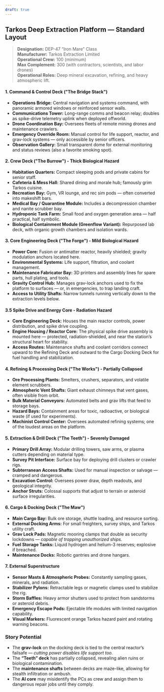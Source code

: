 ```yaml
---
draft: true
---
```


## **Tarkos Deep Extraction Platform — Standard Layout**

> **Designation:** DEP-47 “Iron Mare” Class  
> **Manufacturer:** Tarkos Extraction Limited  
> **Operational Crew:** 100 (minimum)  
> **Max Complement:** 300 (with contractors, scientists, and labor drones)  
> **Operational Roles:** Deep mineral excavation, refining, and heavy atmospheric lift.

#### **1. Command & Control Deck ("The Bridge Stack")**
- **Operations Bridge:** Central navigation and systems command, with panoramic armored windows or reinforced sensor walls.
- **Communications Tower:** Long-range comms and beacon relay; doubles as spike-drive telemetry uplink when deployed offworld.
- **Drone Coordination Bay:** Oversees fleets of remote mining drones and maintenance crawlers.
- **Emergency Override Room:** Manual control for life support, reactor, and grav-lock systems — only accessible by senior officers.
- **Observation Gallery:** Small transparent dome for external monitoring and status reviews (also a favorite smoking spot).
#### **2. Crew Deck ("The Burrow")** - Thick Biological Hazard
- **Habitation Quarters:** Compact sleeping pods and private cabins for senior staff.
- **Cafeteria & Mess Hall:** Shared dining and morale hub; famously grim Tarkos cuisine.
- **Recreation Bay:** Gym, VR lounge, and rec sim pods — often converted into makeshift bars.
- **Medical Bay / Quarantine Module:** Includes a decompression chamber and nanite scrubber bay.
- **Hydroponic Tank Farm:** Small food and oxygen generation area — half practical, half symbolic.
- **Biological Containment Module (Greenflow Variant):** Repurposed lab deck, with organic growth chambers and isolation wards.
#### **3. Core Engineering Deck ("The Forge")** - Mild Biological Hazard
- **Power Core:** Fusion or antimatter reactor, heavily shielded; gravity modulation anchors located here.
- **Environmental Systems:** Life support, filtration, and coolant management.
- **Maintenance Fabricator Bay:** 3D printers and assembly lines for spare parts, hull plating, and tools.
- **Gravity Control Hub:** Manages grav-lock anchors used to fix the platform to surfaces — or, in emergencies, to trap landing craft.
- **Access to Utility Shafts:** Narrow tunnels running vertically down to the extraction levels below.
#### **3.5 Spike Drive and Energy Core** - Radiation Hazard
- **Core Engineering Deck:** Houses the main reactor controls, power distribution, and spike drive coupling.
- **Engine Housing / Reactor Core:** The physical spike drive assembly is mounted here — protected, radiation-shielded, and near the station’s structural heart for stability.
- **Access Routes:** Maintenance shafts and coolant corridors connect upward to the Refining Deck and outward to the Cargo Docking Deck for fuel handling and stabilization.
#### **4. Refining & Processing Deck ("The Works")** - Partially Collapsed
- **Ore Processing Plants:** Smelters, crushers, separators, and volatile element scrubbers.
- **Atmospheric Vent Shafts:** Giant exhaust chimneys that vent gases, often visible from orbit.
- **Bulk Material Conveyors:** Automated belts and grav lifts that feed to storage bays.
- **Hazard Bays:** Containment areas for toxic, radioactive, or biological waste (if used for experiments).
- **Machinist Control Center:** Oversees automated refining systems; one of the loudest areas on the platform.
#### **5. Extraction & Drill Deck ("The Teeth")** - Severely Damaged
- **Primary Drill Array:** Modular drilling towers, saw arms, or plasma cutters depending on material type.
- **Survey Pit Interface:** Surface bay for deploying drill clusters or crawler rigs.
- **Subterranean Access Shafts:** Used for manual inspection or salvage — cramped and dangerous.
- **Excavation Control:** Oversees power draw, depth readouts, and geological integrity.
- **Anchor Struts:** Colossal supports that adjust to terrain or asteroid surface irregularities.
#### **6. Cargo & Docking Deck ("The Maw")**
- **Main Cargo Bay:** Bulk ore storage, shuttle loading, and resource sorting.
- **External Docking Arms:** For small freighters, survey ships, and Tarkos utility craft.
- **Grav Lock Pads:** Magnetic mooring clamps that double as security lockdowns — _capable of trapping unauthorized ships._
- **Fuel Storage Tanks:** Liquid hydrogen and helium-3 reserves; explosive if breached.
- **Maintenance Docks:** Robotic gantries and drone hangars.
#### **7. External Superstructure**
- **Sensor Masts & Atmospheric Probes:** Constantly sampling gases, minerals, and radiation.
- **Stabilizer Pylons:** Retractable legs or magnetic clamps used to stabilize the rig.
- **Storm Baffles:** Heavy armor shutters used to protect from sandstorms or asteroid debris.
- **Emergency Escape Pods:** Ejectable life modules with limited navigation capability.
- **Visual Markers:** Fluorescent orange Tarkos hazard paint and rotating warning beacons.

### **Story Potential**

- The **grav-lock** on the docking deck is tied to the central reactor’s failsafe — _cutting power disables life support too._
- The **“Teeth” deck** has partially collapsed, revealing alien ruins or biological contamination.
- The **maintenance shafts** between decks are maze-like, allowing for stealth infiltration or ambush.
- The **AI core** may misidentify the PCs as crew and assign them to dangerous repair jobs until they comply.